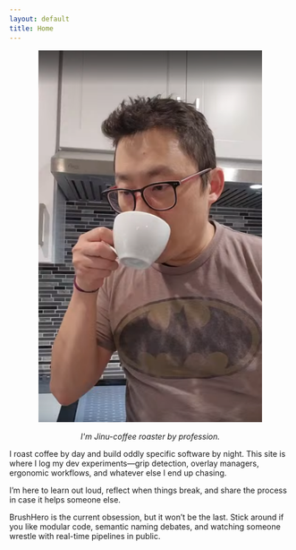 ```yaml
---
layout: default
title: Home
---
```

<div style="text-align: center;">
  <img src="/assets/images/intro_photo.png" alt="Intro Photo" width="400">
  <p><em>I'm Jinu-coffee roaster by profession. </em></p>
</div>

I roast coffee by day and build oddly specific software by night. This site is where I log my dev experiments—grip detection, overlay managers, ergonomic workflows, and whatever else I end up chasing.

I’m here to learn out loud, reflect when things break, and share the process in case it helps someone else.

BrushHero is the current obsession, but it won’t be the last. Stick around if you like modular code, semantic naming debates, and watching someone wrestle with real-time pipelines in public.

